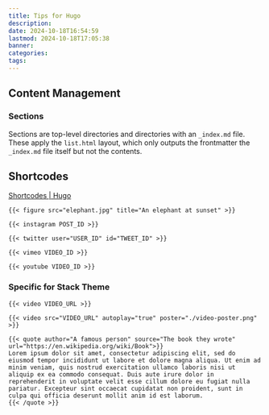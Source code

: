 ```yaml
---
title: Tips for Hugo
description: 
date: 2024-10-18T16:54:59
lastmod: 2024-10-18T17:05:38
banner: 
categories: 
tags: 
---
```

## Content Management  
  
### Sections  
  
Sections are top-level directories and directories with an `_index.md` file. These apply the `list.html` layout, which only outputs the frontmatter the `_index.md` file itself but not the contents.  
  
## Shortcodes  
  
[Shortcodes | Hugo](https://gohugo.io/content-management/shortcodes/#embedded-shortcodes)  
  
`{{< figure src="elephant.jpg" title="An elephant at sunset" >}}`  
  
`{{< instagram POST_ID >}}`  
  
`{{< twitter user="USER_ID" id="TWEET_ID" >}}`  
  
`{{< vimeo VIDEO_ID >}}`  
  
`{{< youtube VIDEO_ID >}}`  
  
### Specific for Stack Theme  
  
`{{< video VIDEO_URL >}}`  
  
`{{< video src="VIDEO_URL" autoplay="true" poster="./video-poster.png" >}}`  
  
```  
{{< quote author="A famous person" source="The book they wrote" url="https://en.wikipedia.org/wiki/Book">}}  
Lorem ipsum dolor sit amet, consectetur adipiscing elit, sed do eiusmod tempor incididunt ut labore et dolore magna aliqua. Ut enim ad minim veniam, quis nostrud exercitation ullamco laboris nisi ut aliquip ex ea commodo consequat. Duis aute irure dolor in reprehenderit in voluptate velit esse cillum dolore eu fugiat nulla pariatur. Excepteur sint occaecat cupidatat non proident, sunt in culpa qui officia deserunt mollit anim id est laborum.  
{{< /quote >}}  
```  
